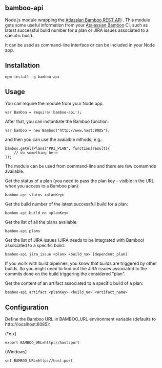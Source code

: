 bamboo-api
------

Node.js module wrapping the [Atlassian Bamboo REST API](https://developer.atlassian.com/display/BAMBOODEV/Bamboo+REST+APIs) . This module gets some useful information from your [Atalassian Bamboo](http://www.atlassian.com/software/bamboo/overview) CI, such as latest successful build number for a plan or JIRA issues associated to a specific build.

It can be used as command-line interface or can be included in your Node app.

Installation
------------

    npm install -g bamboo-api

Usage
-----

You can require the module from your Node app.

	var Bamboo = require('bamboo-api');

After that, you can instantiate the Bamboo function:

	var bamboo = new Bamboo("http://www.host:8085");

and then you can use the avaialble mthods, e.g.:

	bamboo.getAllPlans("PRJ_PLAN", function(result){
		// do something here
	});


The module can be used from command-line and there are few comamnds available.

Get the status of a plan (you need to pass the plan key - visible in the URL when you access to a Bamboo plan):

    bamboo-api status <planKey>

Get the build number of the latest successful build for a plan:

    bamboo-api build_no <planKey>

Get the list of all the plans available:

    bamboo-api plans

Get the list of JIRA issues (JIRA needs to be integrated with Bamboo) associated to a specific build:

    bamboo-api jira_issue <plan> <build_no> [dependent_plan]

If you work with build pipelines, you know that builds are triggered by other builds. So you might need to find out the JIRA issues associated to the commits done on the build triggering the considered "plan".

Get the content of an artifact associated to a specific build of a plan:

    bamboo-api artifact <planKey> <build_no> <artifact_name>


Configuration
-------------

Define the Bamboo URL in BAMBOO_URL environment variable (defaults to http://localhost:8085):

(*nix)

    export BAMBOO_URL=http://host:port

(Windows)

    set BAMBOO_URL=http://host:port